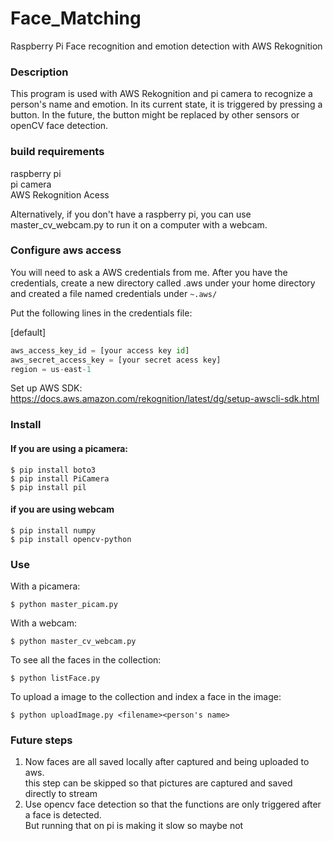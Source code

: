 # Face_Matching
Raspberry Pi Face recognition and emotion detection with AWS Rekognition    

### Description
This program is used with AWS Rekognition and pi camera to recognize a person's name and emotion. In its current state, it is triggered by pressing a button. In the future, the button might be replaced by other sensors or openCV face detection.    

### build requirements
raspberry pi   
pi camera   
AWS Rekognition Acess   

Alternatively, if you don't have a raspberry pi, you can use master_cv_webcam.py to run it on a computer with a webcam.   

### Configure aws access
You will need to ask a AWS credentials from me. After you have the credentials, create a new directory called .aws under your home directory and created a file named credentials under `~.aws/`       


Put the following lines in the credentials file:  

[default]  
```python
aws_access_key_id = [your access key id]
aws_secret_access_key = [your secret acess key]
region = us-east-1  
```

Set up AWS SDK: https://docs.aws.amazon.com/rekognition/latest/dg/setup-awscli-sdk.html      

### Install
#### If you are using a picamera:
```
$ pip install boto3
$ pip install PiCamera
$ pip install pil
```
#### if you are using webcam
```
$ pip install numpy
$ pip install opencv-python
```

### Use
With a picamera:
```
$ python master_picam.py
```
With a webcam:
```
$ python master_cv_webcam.py
```

To see all the faces in the collection:
```
$ python listFace.py
```

To upload a image to the collection and index a face in the image:
```
$ python uploadImage.py <filename><person's name>
```

### Future steps
1. Now faces are all saved locally after captured and being uploaded to aws.   
this step can be skipped so that pictures are captured and saved directly to stream  
2. Use opencv face detection so that the functions are only triggered after a face is detected.    
But running that on pi is making it slow so maybe not   
